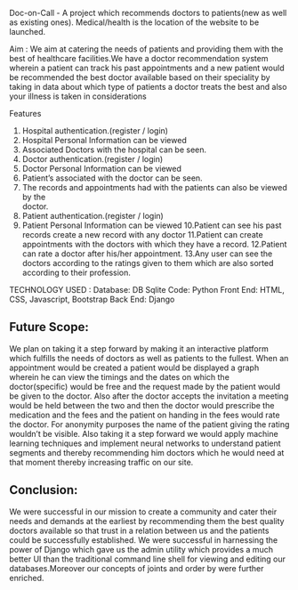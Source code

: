 Doc-on-Call - A project which recommends doctors to patients(new as well as existing ones). Medical/health is the location of the website to be launched.

Aim : We aim at catering the needs of patients and providing them with the best of healthcare facilities.We have a doctor recommendation system wherein a patient can track his past appointments and a new patient would be recommended the best doctor available based on their speciality by taking in data about which type of patients a doctor treats the best and also your illness is taken in considerations

Features
1. Hospital authentication.(register / login)
2. Hospital Personal Information can be viewed
3. Associated Doctors with the hospital can be seen.
4. Doctor authentication.(register / login)
5. Doctor Personal Information can be viewed
6. Patient’s associated with the doctor can be seen.
7. The records and appointments had with the patients can also be viewed by the     
    doctor.
8. Patient authentication.(register / login)
9. Patient Personal Information can be viewed
10.Patient can see his past records create a new record with any doctor
11.Patient can create appointments with the doctors with which they have a record.
12.Patient can rate a doctor after his/her appointment.
13.Any user can see the doctors according to the ratings given to them which are also sorted according to their profession.

TECHNOLOGY USED :
Database: DB Sqlite
Code: Python
Front End: HTML, CSS, Javascript, Bootstrap
Back End: Django

## Future Scope:
We plan on taking it a step forward by making it an interactive platform which fulfills the needs of doctors as well as patients to the fullest.
When an appointment would be created a patient would be displayed a graph wherein he can view the timings and the dates on which the doctor(specific) would be free and the request made by the patient would be given to the doctor.
Also after the doctor accepts the invitation a meeting would be held between the two and then the doctor would prescribe the medication and the fees and the patient on handing in the fees would rate the doctor.
For anonymity purposes the name of the patient giving the rating wouldn’t be visible.
Also taking it a step forward we would apply machine learning techniques and implement neural networks to understand patient segments and thereby recommending him doctors which he would need at that moment thereby increasing traffic on our site.

## Conclusion:
We were successful in our mission to create a community and cater their needs and demands at the  earliest by recommending them the best quality doctors available so that trust in a relation between us and the patients could be successfully established.
We were successful in harnessing the power of Django which gave us the admin utility which provides  a much better UI than the traditional command line shell for viewing and editing our databases.Moreover our concepts of joints and order by were further enriched.
